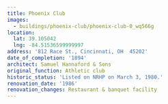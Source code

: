 ```yaml
---
title: Phoenix Club
images:
  - buildings/phoenix-club/phoenix-club-0_wq566g
location:
  lat: 39.105042
  lng: -84.51536599999997
address: '812 Race St., Cincinnati, OH  45202'
date_of_completion: '1894'
architect: Samuel Hannaford & Sons
original_function: Athletic club
historic_status: 'Listed on NRHP on March 3, 1980.'
renovation_date: '1986'
renovation_changes: Restaurant & banquet facility
---
```


